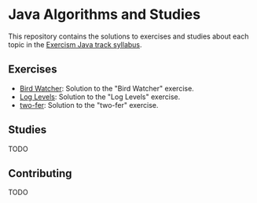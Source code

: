 # Java Algorithms and Studies

This repository contains the solutions to exercises and studies about each topic in the [Exercism Java track syllabus](https://exercism.io/tracks/java).

## Exercises

- [Bird Watcher](Exercism/java/bird-watcher): Solution to the "Bird Watcher" exercise.
- [Log Levels](Exercism/java/log-levels): Solution to the "Log Levels" exercise.
- [two-fer](Exercism/java/two-fer): Solution to the "two-fer" exercise.

## Studies

TODO

## Contributing

TODO
